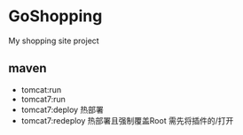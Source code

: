 # GoShopping
My shopping site project

## maven 
- tomcat:run
- tomcat7:run
- tomcat7:deploy 热部署
- tomcat7:redeploy 热部署且强制覆盖Root 需先将插件的<path>/</path>打开
